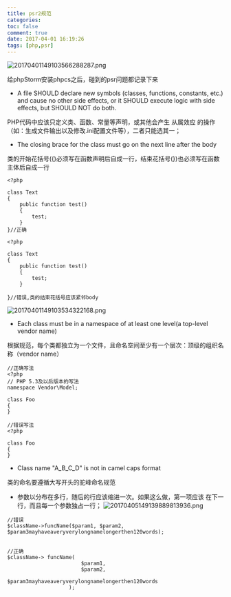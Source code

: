 ```yaml
---
title: psr2规范
categories: 
toc: false
comment: true
date: 2017-04-01 16:19:26
tags: [php,psr]
---
```



![20170401149103566288287.png](http://o9xbyqajf.bkt.clouddn.com/20170401149103566288287.png)

给phpStorm安装phpcs之后，碰到的psr问题都记录下来

<!--more-->

- A file SHOULD declare new symbols (classes, functions, constants, etc.) and cause no other side effects, or it SHOULD execute logic with side effects, but SHOULD NOT do both.

PHP代码中应该只定义类、函数、常量等声明，或其他会产生 从属效应 的操作（如：生成文件输出以及修改.ini配置文件等），二者只能选其一；

- The closing brace for the class must go on the next line after the body

 类的开始花括号({)必须写在函数声明后自成一行，结束花括号(})也必须写在函数主体后自成一行


```
<?php

class Text
{
    public function test()
    {
        test;
    }
}//正确
```

```
<?php

class Text
{
    public function test()
    {
        test;
    }
    
}//错误,类的结束花括号应该紧邻body
```

![20170401149103534322168.png](http://o9xbyqajf.bkt.clouddn.com/20170401149103534322168.png)

-  Each class must be in a namespace of at least one level(a top-level vendor name)

根据规范，每个类都独立为一个文件，且命名空间至少有一个层次：顶级的组织名称（vendor name）

```
//正确写法
<?php
// PHP 5.3及以后版本的写法
namespace Vendor\Model;

class Foo
{
}
```

```
//错误写法
<?php

class Foo
{
}
```

- Class name "A_B_C_D" is not in camel caps format

类的命名要遵循大写开头的驼峰命名规范

- 参数以分布在多行，随后的行应该缩进一次。如果这么做，第一项应该 在下一行，而且每一个参数独占一行；
![20170405149139889813936.png](http://o9xbyqajf.bkt.clouddn.com/20170405149139889813936.png)

```
//错误
$className->funcName($param1, $param2, $param3mayhaveaveryverylongnamelongerthen120words);
                                    
```
```
//正确
$className-> funcName(
                        $param1,
                        $param2,
                        $param3mayhaveaveryverylongnamelongerthen120words
                    );
```